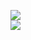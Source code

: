 [![](https://img.shields.io/badge/Made%20With-Github%20Spray-lightgrey.svg?style=for-the-badge&logo=github)](https://github.com/Annihil/github-spray#5438)  
[![](https://i.imgur.com/2DrTn0Z.gif)](https://github.com/Annihil/github-spray)